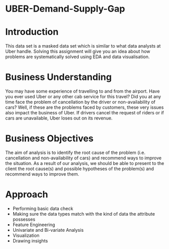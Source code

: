 # UBER-Demand-Supply-Gap

# Introduction
This data set is a masked data set which is similar to what data analysts at Uber handle. Solving this assignment will give you an idea about how problems are systematically solved using EDA and data visualisation. 

# Business Understanding
You may have some experience of travelling to and from the airport. Have you ever used Uber or any other cab service for this travel? Did you at any time face the problem of cancellation by the driver or non-availability of cars?
Well, if these are the problems faced by customers, these very issues also impact the business of Uber. If drivers cancel the request of riders or if cars are unavailable, Uber loses out on its revenue. 

# Business Objectives

The aim of analysis is to identify the root cause of the problem (i.e. cancellation and non-availability of cars) and recommend ways to improve the situation. As a result of our analysis, we should be able to present to the client the root cause(s) and possible hypotheses of the problem(s) and recommend ways to improve them. 

# Approach

- Performing basic data check
- Making sure the data types match with the kind of data the attribute possesses
- Feature Engineering
- Univariate and Bi-variate Analysis
- Visualization
- Drawing insights
